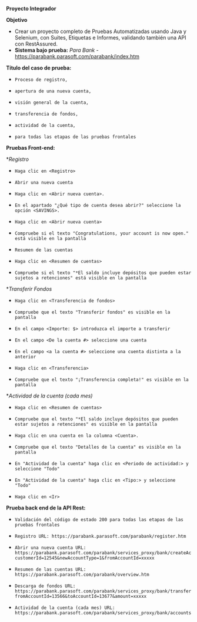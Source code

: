**Proyecto Integrador**

**Objetivo**
* Crear un proyecto completo de Pruebas Automatizadas usando Java y Selenium, con Suites, Etiquetas e Informes, validando también una API con RestAssured. 
* **Sistema bajo prueba:** _Para Bank_ - https://parabank.parasoft.com/parabank/index.htm

**Título del caso de prueba:** 
*     Proceso de registro, 
*     apertura de una nueva cuenta, 
*     visión general de la cuenta, 
*     transferencia de fondos, 
*     actividad de la cuenta, 
*     para todas las etapas de las pruebas frontales

**Pruebas Front-end:**

*_Registro_
  *     Haga clic en <Registro>
  *     Abrir una nueva cuenta
  *     Haga clic en <Abrir nueva cuenta>.
  *     En el apartado "¿Qué tipo de cuenta desea abrir?" seleccione la opción <SAVINGS>.
*     Haga clic en <Abrir nueva cuenta>
*     Compruebe si el texto "Congratulations, your account is now open." está visible en la pantalla
*     Resumen de las cuentas
*     Haga clic en <Resumen de cuentas>
*     Compruebe si el texto "*El saldo incluye depósitos que pueden estar sujetos a retenciones" está visible en la pantalla
*_Transferir Fondos_
  *     Haga clic en <Transferencia de fondos>
  *     Compruebe que el texto "Transferir fondos" es visible en la pantalla
  *     En el campo <Importe: $> introduzca el importe a transferir
  *     En el campo <De la cuenta #> seleccione una cuenta
  *     En el campo <a la cuenta #> seleccione una cuenta distinta a la anterior
  *     Haga clic en <Transferencia>
  *     Compruebe que el texto "¡Transferencia completa!" es visible en la pantalla
*_Actividad de la cuenta (cada mes)_
  *     Haga clic en <Resumen de cuentas>
  *     Compruebe que el texto "*El saldo incluye depósitos que pueden estar sujetos a retenciones" es visible en la pantalla
  *     Haga clic en una cuenta en la columna <Cuenta>.
  *     Compruebe que el texto "Detalles de la cuenta" es visible en la pantalla
  *     En "Actividad de la cuenta" haga clic en <Periodo de actividad:> y seleccione "Todo"
  *     En "Actividad de la cuenta" haga clic en <Tipo:> y seleccione "Todo"
  *     Haga clic en <Ir>

**Prueba back end de la API Rest:**
*     Validación del código de estado 200 para todas las etapas de las pruebas frontales
*     Registro URL: https://parabank.parasoft.com/parabank/register.htm
*     Abrir una nueva cuenta URL: https://parabank.parasoft.com/parabank/services_proxy/bank/createAccount?customerId=12545&newAccountType=1&fromAccountId=xxxxx
*     Resumen de las cuentas URL: https://parabank.parasoft.com/parabank/overview.htm
*     Descarga de fondos URL: https://parabank.parasoft.com/parabank/services_proxy/bank/transfer?fromAccountId=13566&toAccountId=13677&amount=xxxxx
*     Actividad de la cuenta (cada mes) URL: https://parabank.parasoft.com/parabank/services_proxy/bank/accounts/13566/transactions/month/All/type/All